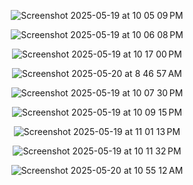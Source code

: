 <p align="center">
  <img  alt="Screenshot 2025-05-19 at 10 05 09 PM" src="https://github.com/user-attachments/assets/14d28625-f7ea-4954-9a3f-bfbb1213148f" />
</p>
<p align="center">
 <img  alt="Screenshot 2025-05-19 at 10 06 08 PM" src="https://github.com/user-attachments/assets/86d5eb18-2d0b-4f36-86a5-296e74eebc3d" />
</p>
<p align="center">
  <img  alt="Screenshot 2025-05-19 at 10 17 00 PM" src="https://github.com/user-attachments/assets/191e94c9-52b2-498e-b91b-6bdbaa814d6e" />
</p>
<p align="center">
  <img  alt="Screenshot 2025-05-20 at 8 46 57 AM" src="https://github.com/user-attachments/assets/b470f50a-4645-4dab-97d4-971651ee6f98" />
</p>

<p align="center">
  <img  alt="Screenshot 2025-05-19 at 10 07 30 PM" src="https://github.com/user-attachments/assets/340aaf9b-a827-4fdb-8d3b-3ff3c9f0b187" />
</p>



<p align="center">
  <img alt="Screenshot 2025-05-19 at 10 09 15 PM" src="https://github.com/user-attachments/assets/ad86ec6f-194f-4e5c-b812-59cc6f07e09d" />
</p>
<p align="center">
  <img  alt="Screenshot 2025-05-19 at 11 01 13 PM" src="https://github.com/user-attachments/assets/4e8742a2-1b64-43cb-b3f4-b242a343c2e2" />
</p>
<p align="center">
  <img  alt="Screenshot 2025-05-19 at 10 11 32 PM" src="https://github.com/user-attachments/assets/833b60aa-a721-43ac-8a4f-056fb442a7ab" />
</p>
<p align="center">
  <img alt="Screenshot 2025-05-20 at 10 55 12 AM" src="https://github.com/user-attachments/assets/58047e24-4a0c-44de-bca3-4672bc079a2b" />
</p>
